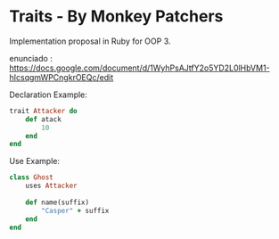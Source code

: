 # Traits - By Monkey Patchers

Implementation proposal in Ruby for OOP 3.

enunciado : https://docs.google.com/document/d/1WyhPsAJtfY2o5YD2L0lHbVM1-hIcsqgmWPCngkrOEQc/edit

Declaration Example:

```ruby
trait Attacker do
    def atack
        10
    end
end 
```


Use Example:

```ruby
class Ghost
    uses Attacker
   
    def name(suffix)
        "Casper" + suffix
    end
end
```


